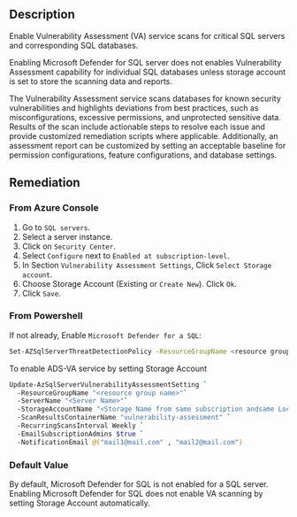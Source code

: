 ## Description

Enable Vulnerability Assessment (VA) service scans for critical SQL servers and corresponding SQL databases.

Enabling Microsoft Defender for SQL server does not enables Vulnerability Assessment capability for individual SQL databases unless storage account is set to store the scanning data and reports.

The Vulnerability Assessment service scans databases for known security vulnerabilities and highlights deviations from best practices, such as misconfigurations, excessive permissions, and unprotected sensitive data. Results of the scan include actionable steps to resolve each issue and provide customized remediation scripts where applicable. Additionally, an assessment report can be customized by setting an acceptable baseline for permission configurations, feature configurations, and database settings.

## Remediation

### From Azure Console

1. Go to `SQL servers`.
2. Select a server instance.
3. Click on `Security Center`.
4. Select `Configure` next to `Enabled at subscription-level`.
5. In Section `Vulnerability Assessment Settings`, Click `Select Storage account`.
6. Choose Storage Account (Existing or `Create New`). Click `Ok`.
7. Click `Save`.

### From Powershell

If not already, Enable `Microsoft Defender for a SQL`:

```bash
Set-AZSqlServerThreatDetectionPolicy -ResourceGroupName <resource group name> -ServerName <server name> -EmailAdmins $True
```

To enable ADS-VA service by setting Storage Account

```bash
Update-AzSqlServerVulnerabilityAssessmentSetting `
  -ResourceGroupName "<resource group name>"`
  -ServerName "<Server Name>"`
  -StorageAccountName "<Storage Name from same subscription andsame Location" `
  -ScanResultsContainerName "vulnerability-assessment" `
  -RecurringScansInterval Weekly `
  -EmailSubscriptionAdmins $true `
  -NotificationEmail @("mail1@mail.com" , "mail2@mail.com")
```

### Default Value

By default, Microsoft Defender for SQL is not enabled for a SQL server. Enabling Microsoft Defender for SQL does not enable VA scanning by setting Storage Account automatically.
